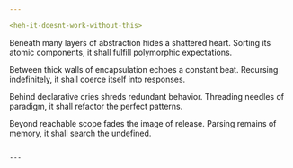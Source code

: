 ```yaml
---

<heh-it-doesnt-work-without-this>

```
  Beneath many layers of abstraction hides a shattered heart.
    Sorting its atomic components, it shall fulfill polymorphic expectations.
  
  Between thick walls of encapsulation echoes a constant beat.
    Recursing indefinitely, it shall coerce itself into responses.
  
  Behind declarative cries shreds redundant behavior.
    Threading needles of paradigm, it shall refactor the perfect patterns.
  
  Beyond reachable scope fades the image of release.
    Parsing remains of memory, it shall search the undefined.
```

---
```

